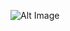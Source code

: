 ![Alt Image](https://tenor.com/ru/view/another-anime-tsundere-izumi-akazawa-izumi-gif-10365320208889315203)




















  



